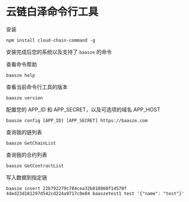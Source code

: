 # 云链白泽命令行工具

安装
```
npm install cloud-chain-command -g
```

安装完成后您的系统以及支持了 `baasze` 的命令

查看命令帮助
```
baasze help
```

查看当前命令行工具的版本
```
baasze version
```

配置您的 APP_ID 和 APP_SECRET，以及可选项的域名 APP_HOST
```
baasze config [APP_ID] [APP_SECRET] https://baasze.com
```

查询我的链列表
```
baasze GetChainList
```

查询我的合约列表
```
baasze GetContractList
```

写入数据到指定链
```
baasze insert 22b792279c784cea32b818860f14578f 4ded23d181297d542cd224a9717c0e84 baaszetest1 test '{"name": "test"}'
```
